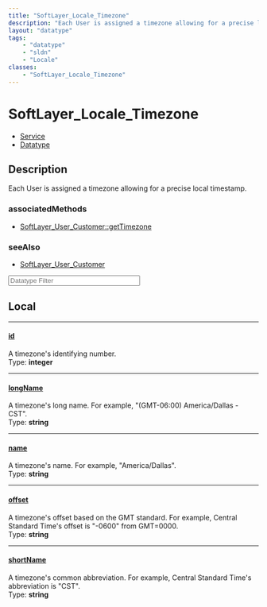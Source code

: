 ```yaml
---
title: "SoftLayer_Locale_Timezone"
description: "Each User is assigned a timezone allowing for a precise local timestamp."
layout: "datatype"
tags:
    - "datatype"
    - "sldn"
    - "Locale"
classes:
    - "SoftLayer_Locale_Timezone"
---
```


# SoftLayer_Locale_Timezone
<div id='service-datatype'>
    <ul id='sldn-reference-tabs'>
    <li id='service'> <a href='/reference/services/SoftLayer_Locale_Timezone' >Service</a></li>    <li id='datatype'> <a href='/reference/datatypes/SoftLayer_Locale_Timezone' >Datatype</a></li>
    </ul>
</div>

## Description 
Each User is assigned a timezone allowing for a precise local timestamp.


### associatedMethods

*  [SoftLayer_User_Customer::getTimezone](/reference/services/SoftLayer_User_Customer/getTimezone )



### seeAlso

* [SoftLayer_User_Customer](/reference/datatypes/SoftLayer_User_Customer )




<!-- Filer BEGIN -->
<div class="view-filters">
        <div class="clearfix">
            <div class="search-input-box">
                <input placeholder="Datatype Filter" onkeyup="titleSearch(inputId='prop-input', divId='properties', elementClass='prop-row')" 
                    type="text" id="prop-input" value="" size="30" maxlength="128" class="form-text">
            </div>
        </div>
</div>
<!-- Filer END -->

<div id="properties" class="content">
<div id="localProperties" class="prop-content" >

## Local
<div class="prop-row">

-----
[id]: #id
#### [id]
A timezone's identifying number.  
<span class="type-label">Type: </span>**integer**


</div>
<div class="prop-row">

-----
[longName]: #longname
#### [longName]
A timezone's long name. For example, "(GMT-06:00) America/Dallas - CST".  
<span class="type-label">Type: </span>**string**


</div>
<div class="prop-row">

-----
[name]: #name
#### [name]
A timezone's name. For example, "America/Dallas".  
<span class="type-label">Type: </span>**string**


</div>
<div class="prop-row">

-----
[offset]: #offset
#### [offset]
A timezone's offset based on the GMT standard. For example, Central Standard Time's offset is "-0600" from GMT=0000.  
<span class="type-label">Type: </span>**string**


</div>
<div class="prop-row">

-----
[shortName]: #shortname
#### [shortName]
A timezone's common abbreviation. For example, Central Standard Time's abbreviation is "CST".  
<span class="type-label">Type: </span>**string**


</div>
</div>
<!-- LOCAL PROPERTY END -->

</div>


